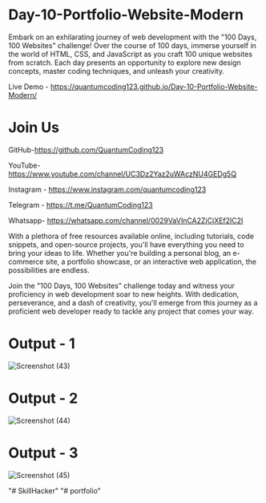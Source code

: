 # Day-10-Portfolio-Website-Modern

Embark on an exhilarating journey of web development with the "100 Days, 100 Websites" challenge! Over the course of 100 days, immerse yourself in the world of HTML, CSS, and JavaScript as you craft 100 unique websites from scratch. Each day presents an opportunity to explore new design concepts, master coding techniques, and unleash your creativity.

Live Demo - https://quantumcoding123.github.io/Day-10-Portfolio-Website-Modern/

# Join Us

GitHub-https://github.com/QuantumCoding123

YouTube-https://www.youtube.com/channel/UC3Dz2Yaz2uWAczNU4GEDg5Q

Instagram - https://www.instagram.com/quantumcoding123

Telegram - https://t.me/QuantumCoding123

Whatsapp- https://whatsapp.com/channel/0029VaVInCA2ZjCjXEf2IC2I

With a plethora of free resources available online, including tutorials, code snippets, and open-source projects, you'll have everything you need to bring your ideas to life. Whether you're building a personal blog, an e-commerce site, a portfolio showcase, or an interactive web application, the possibilities are endless.

Join the "100 Days, 100 Websites" challenge today and witness your proficiency in web development soar to new heights. With dedication, perseverance, and a dash of creativity, you'll emerge from this journey as a proficient web developer ready to tackle any project that comes your way.

# Output - 1

![Screenshot (43)](https://github.com/QuantumCoding123/Day-10-Portfolio-Website-Modern/assets/166281221/e5cbc900-7032-4503-8d0f-ba323a4eb916)


# Output - 2

![Screenshot (44)](https://github.com/QuantumCoding123/Day-10-Portfolio-Website-Modern/assets/166281221/c2107373-abdb-4220-8eee-2f9bac0965d1)


# Output - 3

![Screenshot (45)](https://github.com/QuantumCoding123/Day-10-Portfolio-Website-Modern/assets/166281221/57bbe198-ade7-41a3-89a5-7a5cf138ac80)





"# SkillHacker" 
"# portfolio" 
